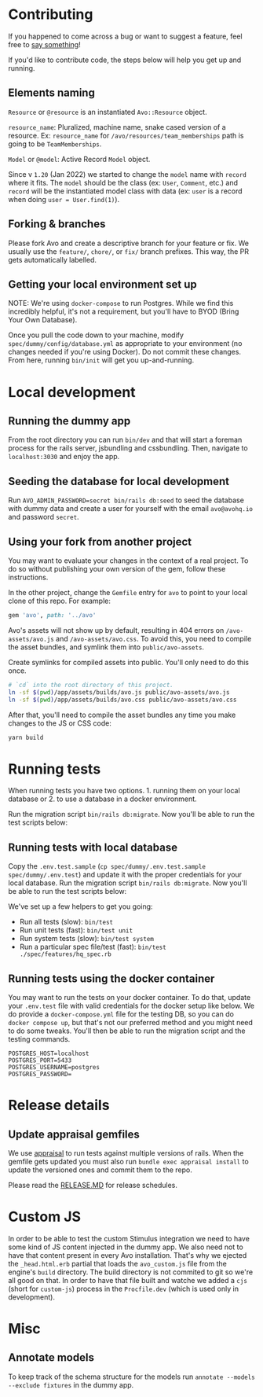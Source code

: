 # Contributing

If you happened to come across a bug or want to suggest a feature, feel free to [say something](https://github.com/avo-hq/avo/issues/new)!

If you'd like to contribute code, the steps below will help you get up and running.

## Elements naming

`Resource` or `@resource` is an instantiated `Avo::Resource` object.

`resource_name`: Pluralized, machine name, snake cased version of a resource. Ex: `resource_name` for `/avo/resources/team_memberships` path is going to be `TeamMemberships`.

`Model` or `@model`: Active Record `Model` object.

Since v `1.20` (Jan 2022) we started to change the `model` name with `record` where it fits. The `model` should be the class (ex: `User`, `Comment`, etc.) and `record` will be the instantiated model class with data (ex: `user` is a record when doing `user = User.find(1)`).

## Forking & branches

Please fork Avo and create a descriptive branch for your feature or fix. We usually use the `feature/`, `chore/`, or `fix/` branch prefixes. This way, the PR gets automatically labelled.

## Getting your local environment set up

NOTE: We're using `docker-compose` to run Postgres. While we find this incredibly helpful, it's not a requirement, but you'll have to BYOD (Bring Your Own Database).

Once you pull the code down to your machine, modify `spec/dummy/config/database.yml` as appropriate to your environment (no changes needed if you're using Docker).  Do not commit these changes.  From here, running `bin/init` will get you up-and-running.

# Local development

## Running the dummy app

From the root directory you can run `bin/dev` and that will start a foreman process for the rails server, jsbundling and cssbundling. Then, navigate to `localhost:3030` and enjoy the app.

## Seeding the database for local development

Run `AVO_ADMIN_PASSWORD=secret bin/rails db:seed` to seed the database with dummy data and create a user for yourself with the email `avo@avohq.io` and password `secret`.

## Using your fork from another project

You may want to evaluate your changes in the context of a real project.  To do so without publishing your own version of the gem, follow these instructions.

In the other project, change the `Gemfile` entry for `avo` to point to your local clone of this repo.  For example:

```ruby
gem 'avo', path: '../avo'
```

Avo's assets will not show up by default, resulting in 404 errors on `/avo-assets/avo.js` and `/avo-assets/avo.css`. To avoid this, you need to compile the asset bundles, and symlink them into `public/avo-assets`.

Create symlinks for compiled assets into public.  You'll only need to do this once.

```bash
# `cd` into the root directory of this project.
ln -sf $(pwd)/app/assets/builds/avo.js public/avo-assets/avo.js
ln -sf $(pwd)/app/assets/builds/avo.css public/avo-assets/avo.css
```

After that, you'll need to compile the asset bundles any time you make changes to the JS or CSS code:

```bash
yarn build
```

# Running tests

When running tests you have two options. 1. running them on your local database or 2. to use a database in a docker environment.

Run the migration script `bin/rails db:migrate`. Now you'll be able to run the test scripts below:

## Running tests with local database

Copy the `.env.test.sample` (`cp spec/dummy/.env.test.sample spec/dummy/.env.test`) and update it with the proper credentials for your local database. Run the migration script `bin/rails db:migrate`. Now you'll be able to run the test scripts below:

We've set up a few helpers to get you going:

- Run all tests (slow): `bin/test`
- Run unit tests (fast): `bin/test unit`
- Run system tests (slow): `bin/test system`
- Run a particular spec file/test (fast): `bin/test ./spec/features/hq_spec.rb`

## Running tests using the docker container

You may want to run the tests on your docker container. To do that, update your `.env.test` file with valid credentials for the docker setup like below. We do provide a `docker-compose.yml` file for the testing DB, so you can do `docker compose up`, but that's not our preferred method and you might need to do some tweaks. You'll then be able to run the migration script and the testing commands.

```
POSTGRES_HOST=localhost
POSTGRES_PORT=5433
POSTGRES_USERNAME=postgres
POSTGRES_PASSWORD=
```

# Release details

## Update appraisal gemfiles

We use [appraisal](https://github.com/thoughtbot/appraisal) to run tests against multiple versions of rails. When the gemfile gets updated you must also run `bundle exec appraisal install` to update the versioned ones and commit them to the repo.

Please read the [RELEASE.MD](./RELEASE.MD) for release schedules.

# Custom JS

In order to be able to test the custom Stimulus integration we need to have some kind of JS content injected in the dummy app. We also need not to have that content present in every Avo installation. That's why we ejected the `_head.html.erb` partial that loads the `avo_custom.js` file from the engine's `build` directory. The build directory is not commited to git so we're all good on that. In order to have that file built and watche we added a `cjs` (short for `custom-js`) process in the `Procfile.dev` (which is used only in development).

# Misc

## Annotate models

To keep track of the schema structure for the models run `annotate --models --exclude fixtures` in the dummy app.
